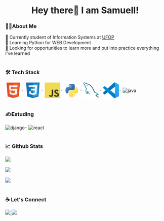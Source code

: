 #
<h1 align="center">Hey there👋 I am Samuell!</h1>
<h3 align="center"></h3>

### 🧑‍💻About Me
🚀 Currently student of Information Systems at [UFOP](https://ufop.br/)<br/>
🌱 Learning Python for WEB Development<br/>
👯 Looking for opportunities to learn more and put into practice everything I've learned

#


### 🛠 Tech Stack

<p>
  <img align="center" alt="html5" src="https://github.com/devicons/devicon/blob/master/icons/html5/html5-original.svg" width="50" height="50"/>&#8259;
  <img align="center" alt="css3" src="https://github.com/devicons/devicon/blob/master/icons/css3/css3-original.svg" width="50" height="50"/>&#8259;
  <img align="center" alt="javascript" src="https://github.com/devicons/devicon/blob/master/icons/javascript/javascript-original.svg" width="50" height="50"/>&#8259;
  <img align="center" alt="python" src="https://github.com/devicons/devicon/blob/master/icons/python/python-original.svg" width="50" height="50"/>&#8259;
  <img align="center" alt="mysql" src="https://github.com/devicons/devicon/blob/master/icons/mysql/mysql-original.svg" width="50" height="50"/>&#8259;
  <img align="center" alt="vscode" src="https://github.com/devicons/devicon/blob/v2.14.0/icons/vscode/vscode-original.svg" width="50" height="50"/>&#8259;
  <img align="center" alt="java" src="https://cdn.jsdelivr.net/gh/devicons/devicon@latest/icons/java/java-original.svg" width="50" height="50"/>
          
</p>

#

### ✍️Estuding
<p>
  <img align="center" alt="django" src="https://cdn.jsdelivr.net/gh/devicons/devicon@latest/icons/django/django-plain.svg" width="50" height="50" />&#8259;
  <img align="center" alt="react" src="https://cdn.jsdelivr.net/gh/devicons/devicon@latest/icons/react/react-original.svg" width="50" height="50" />
          
</p>

#

### 📈 Github Stats

<div>
<p>
  <img height="210cm" src="https://github-readme-stats.vercel.app/api/top-langs/?username=SamuellAguiar&theme=dark&show_icons=true&hide_border=true&layout=compact">
</p>
  <p>
   <img height="210cm" src="https://github-readme-streak-stats.herokuapp.com/?user=SamuellAguiar&theme=dark&hide_border=true">
  </p>
  <img src="https://komarev.com/ghpvc/?username=SamuellAguiar"/>
  
    
</div>

#

### ☕ Let's Connect
  <a href="mailto:samuellcarlosaguiar@gmail.com" alt="Gmail">
    <img src="https://img.shields.io/badge/Gmail-D14836?style=for-the-badge&logo=gmail&logoColor=white">
  </a>

  <a href="https://www.linkedin.com/in/samuell-aguiar/" alt="Linkedin">
    <img src="https://img.shields.io/badge/LinkedIn-0077B5?style=for-the-badge&logo=linkedin&logoColor=white">
  </a>
  
#
